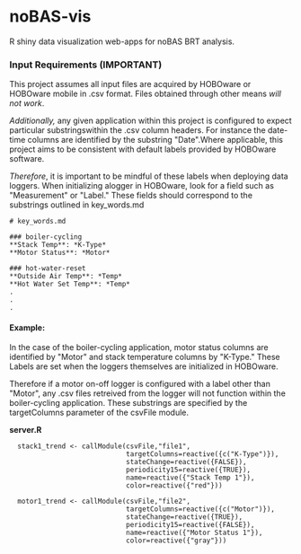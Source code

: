 # noBAS-vis
R shiny data visualization web-apps for noBAS BRT analysis. 

### Input Requirements (IMPORTANT)
This project assumes all input files are acquired by HOBOware or HOBOware mobile in .csv format. Files obtained through other means *will not work*. 

*Additionally,* any given application within this project is configured to expect particular substringswithin the .csv column headers. For instance the date-time columns are identified by the substring "Date".Where applicable, this project aims to be consistent with default labels provided by HOBOware software.

*Therefore*, it is important to be mindful of these labels when deploying data loggers. When initializing alogger in HOBOware, look for a field such as "Measurement" or "Label." These fields should correspond to the substrings outlined in key_words.md

```
# key_words.md

### boiler-cycling
**Stack Temp**: *K-Type*
**Motor Status**: *Motor*

### hot-water-reset
**Outside Air Temp**: *Temp*
**Hot Water Set Temp**: *Temp*
.
.
.
``` 

#### Example: 

In the case of the boiler-cycling application, motor status columns are identified by "Motor" and stack temperature columns by "K-Type." These Labels are set when the loggers themselves are initialized in HOBOware.

Therefore if a motor on-off logger is configured with a label other than "Motor", any .csv files retreived from the logger will not function within the boiler-cycling application. These substrings are specified by the targetColumns parameter of the csvFile module. 

**server.R**
```
  stack1_trend <- callModule(csvFile,"file1",
                             targetColumns=reactive({c("K-Type")}), 
                             stateChange=reactive({FALSE}), 
                             periodicity15=reactive({TRUE}),
                             name=reactive({"Stack Temp 1"}),
                             color=reactive({"red"}))
  
  motor1_trend <- callModule(csvFile,"file2",
                             targetColumns=reactive({c("Motor")}), 
                             stateChange=reactive({TRUE}), 
                             periodicity15=reactive({FALSE}),
                             name=reactive({"Motor Status 1"}),
                             color=reactive({"gray"}))

```
